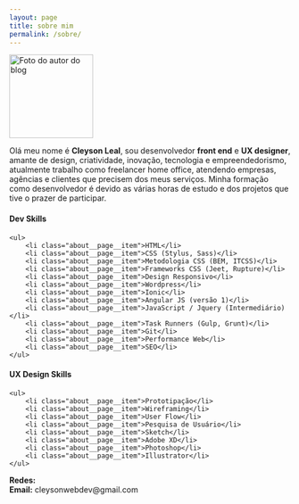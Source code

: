 ```yaml
---
layout: page
title: sobre mim
permalink: /sobre/
---
```


<div class="about__page">
	
<div class="about__page__photo">
	<img src="{{ site.baseurl }}/assets/img/photonew.jpg" width="150" height="150" alt="Foto do autor do blog">
</div>

<p>Olá meu nome é <strong>Cleyson Leal</strong>, sou desenvolvedor <strong>front end</strong> e <strong>UX designer</strong>, amante de design, criatividade, inovação, tecnologia e empreendedorismo,
atualmente trabalho como freelancer home office, atendendo empresas, agências e clientes que precisem dos meus serviços.
Minha formação como desenvolvedor é devido as várias horas de estudo e dos projetos que tive o prazer de participar.</p>

<div class="global__skills__content">
	<div class="skills__content skills__content--float">
	<h4 class="about__page__title">Dev Skills</h4>

	<ul>
		<li class="about__page__item">HTML</li>
		<li class="about__page__item">CSS (Stylus, Sass)</li>
		<li class="about__page__item">Metodologia CSS (BEM, ITCSS)</li>
		<li class="about__page__item">Frameworks CSS (Jeet, Rupture)</li>
		<li class="about__page__item">Design Responsivo</li>
		<li class="about__page__item">Wordpress</li>
		<li class="about__page__item">Ionic</li>
		<li class="about__page__item">Angular JS (versão 1)</li>
		<li class="about__page__item">JavaScript / Jquery (Intermediário)</li>
		<li class="about__page__item">Task Runners (Gulp, Grunt)</li>
		<li class="about__page__item">Git</li>
		<li class="about__page__item">Performance Web</li>
		<li class="about__page__item">SEO</li>
	</ul>

</div>

<div class="skills__content">
	<h4 class="about__page__title">UX Design Skills</h4>

	<ul>
		<li class="about__page__item">Prototipação</li>
		<li class="about__page__item">Wireframing</li>
		<li class="about__page__item">User Flow</li>
		<li class="about__page__item">Pesquisa de Usuário</li>
		<li class="about__page__item">Sketch</li>
		<li class="about__page__item">Adobe XD</li>
		<li class="about__page__item">Photoshop</li>
		<li class="about__page__item">Illustrator</li>
	</ul>

</div>
</div>


<p><strong>Redes:</strong><a class="social--about social__twitter" href="https://twitter.com/Cleysonlb" title="Twitter" target="_blank"><i class="fa fa-twitter-square" aria-hidden="true"></i></a>
<a class="social--about social__github" href="https://github.com/Cleysonlb" title="Github" target="_blank"><i class="fa fa-github-square" aria-hidden="true"></i></a>
<a class="social--about social__linkedin" href="https://br.linkedin.com/in/cleyson-leal-3a647388" title="Linkedin" target="_blank"><i class="fa fa-linkedin-square" aria-hidden="true"></i></a>
<a class="social--about social__codepen" href="http://codepen.io/Cleyson/" title="Codepen" target="_blank"><i class="fa fa-codepen" aria-hidden="true"></i></a><br>
<strong>Email:</strong> cleysonwebdev@gmail.com
</p>





</div>